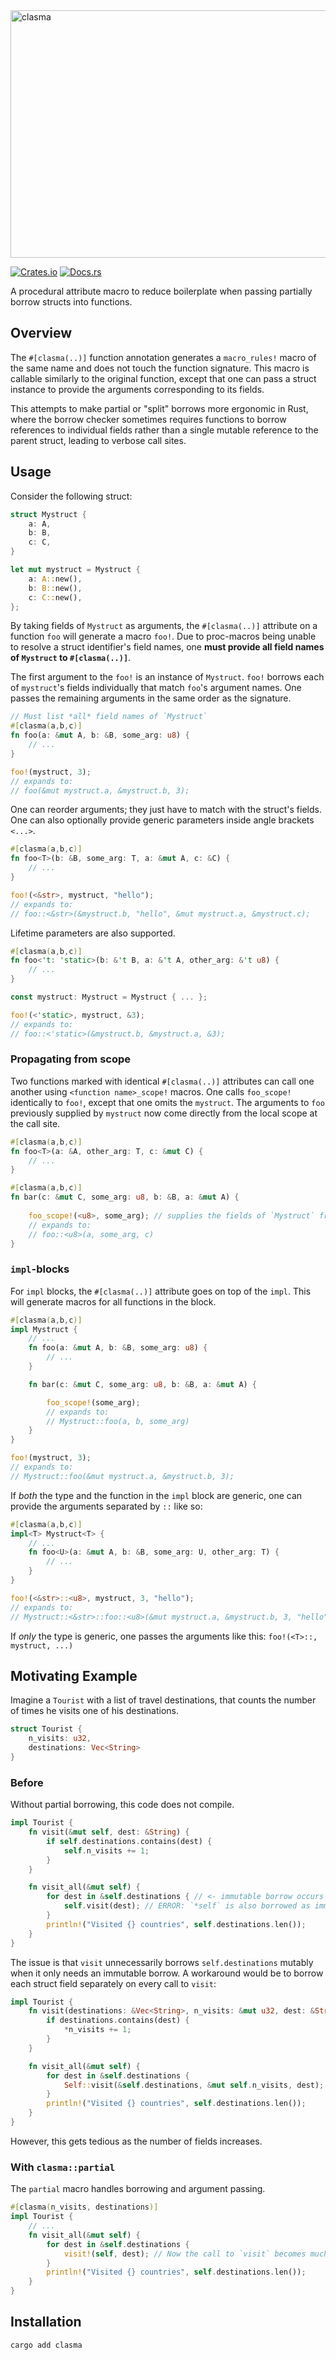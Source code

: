 <img width="1280" height="396" alt="clasma" src="https://github.com/spherinder/clasma/blob/master/assets/clasma-logo.png?raw=true" />

[![Crates.io](https://img.shields.io/crates/v/clasma.svg)](https://crates.io/crates/clasma)
[![Docs.rs](https://docs.rs/clasma/badge.svg)](https://docs.rs/clasma)

A procedural attribute macro to reduce boilerplate when passing partially borrow structs into functions.

## Overview

The `#[clasma(..)]` function annotation generates a `macro_rules!` macro of the same name and does not touch the function signature. This macro is callable similarly to the original function, except that one can pass a struct instance to provide the arguments corresponding to its fields.

This attempts to make partial or "split" borrows more ergonomic in Rust, where the borrow checker sometimes requires functions to borrow references to individual fields rather than a single mutable reference to the parent struct, leading to verbose call sites.

## Usage

Consider the following struct:
```rust
struct Mystruct {
    a: A,
    b: B,
    c: C,
}

let mut mystruct = Mystruct {
    a: A::new(),
    b: B::new(),
    c: C::new(),
};
```

By taking fields of `Mystruct` as arguments, the `#[clasma(..)]` attribute on a function `foo` will generate a macro `foo!`. Due to proc-macros being unable to resolve a struct identifier's field names, one **must provide all field names of `Mystruct` to `#[clasma(..)]`**.

The first argument to the `foo!` is an instance of `Mystruct`. `foo!` borrows each of `mystruct`'s fields individually that match `foo`'s argument names. One passes the remaining arguments in the same order as the signature.

```rust
// Must list *all* field names of `Mystruct`
#[clasma(a,b,c)]
fn foo(a: &mut A, b: &B, some_arg: u8) {
    // ...
}

foo!(mystruct, 3);
// expands to:
// foo(&mut mystruct.a, &mystruct.b, 3);
```

One can reorder arguments; they just have to match with the struct's fields. One can also optionally provide generic parameters inside angle brackets `<...>`.
```rust
#[clasma(a,b,c)]
fn foo<T>(b: &B, some_arg: T, a: &mut A, c: &C) {
    // ...
}

foo!(<&str>, mystruct, "hello");
// expands to:
// foo::<&str>(&mystruct.b, "hello", &mut mystruct.a, &mystruct.c);
```

Lifetime parameters are also supported.
```rust
#[clasma(a,b,c)]
fn foo<'t: 'static>(b: &'t B, a: &'t A, other_arg: &'t u8) {
    // ...
}

const mystruct: Mystruct = Mystruct { ... };

foo!(<'static>, mystruct, &3);
// expands to:
// foo::<'static>(&mystruct.b, &mystruct.a, &3);
```

### Propagating from scope

Two functions marked with identical `#[clasma(..)]` attributes can call one another using `<function name>_scope!` macros. One calls `foo_scope!` identically to `foo!`, except that one omits the `mystruct`. The arguments to `foo` previously supplied by `mystruct` now come directly from the local scope at the call site.

```rust
#[clasma(a,b,c)]
fn foo<T>(a: &A, other_arg: T, c: &mut C) {
    // ...
}

#[clasma(a,b,c)]
fn bar(c: &mut C, some_arg: u8, b: &B, a: &mut A) {
    
    foo_scope!(<u8>, some_arg); // supplies the fields of `Mystruct` from local scope
    // expands to:
    // foo::<u8>(a, some_arg, c)
}
```

### `impl`-blocks

For `impl` blocks, the `#[clasma(..)]` attribute goes on top of the `impl`. This will generate macros for all functions in the block.

``` rust
#[clasma(a,b,c)]
impl Mystruct {
    // ...
    fn foo(a: &mut A, b: &B, some_arg: u8) {
        // ...
    }

    fn bar(c: &mut C, some_arg: u8, b: &B, a: &mut A) {

        foo_scope!(some_arg);
        // expands to:
        // Mystruct::foo(a, b, some_arg)
    }
}

foo!(mystruct, 3);
// expands to:
// Mystruct::foo(&mut mystruct.a, &mystruct.b, 3);
```

If *both* the type and the function in the `impl` block are generic, one can provide the arguments separated by `::` like so:
``` rust
#[clasma(a,b,c)]
impl<T> Mystruct<T> {
    // ...
    fn foo<U>(a: &mut A, b: &B, some_arg: U, other_arg: T) {
        // ...
    }
}

foo!(<&str>::<u8>, mystruct, 3, "hello");
// expands to:
// Mystruct::<&str>::foo::<u8>(&mut mystruct.a, &mystruct.b, 3, "hello");
```

If *only* the type is generic, one passes the arguments like this: `foo!(<T>::, mystruct, ...)`

## Motivating Example

Imagine a `Tourist` with a list of travel destinations, that counts the number of times he visits one of his destinations.

``` rust
struct Tourist {
    n_visits: u32,
    destinations: Vec<String>
}
```

### Before

Without partial borrowing, this code does not compile.

```rust
impl Tourist {
    fn visit(&mut self, dest: &String) {
        if self.destinations.contains(dest) {
            self.n_visits += 1;
        }
    }

    fn visit_all(&mut self) {
        for dest in &self.destinations { // <- immutable borrow occurs here
            self.visit(dest); // ERROR: `*self` is also borrowed as immutable 
        }
        println!("Visited {} countries", self.destinations.len());
    }
}
```

The issue is that `visit` unnecessarily borrows `self.destinations` mutably when it only needs an immutable borrow. A workaround would be to borrow each struct field separately on every call to `visit`:

```rust
impl Tourist {
    fn visit(destinations: &Vec<String>, n_visits: &mut u32, dest: &String) {
        if destinations.contains(dest) {
            *n_visits += 1;
        }
    }

    fn visit_all(&mut self) {
        for dest in &self.destinations {
            Self::visit(&self.destinations, &mut self.n_visits, dest);
        }
        println!("Visited {} countries", self.destinations.len());
    }
}
```

However, this gets tedious as the number of fields increases.

### With `clasma::partial`

The `partial` macro handles borrowing and argument passing.

```rust
#[clasma(n_visits, destinations)]
impl Tourist {
    // ...
    fn visit_all(&mut self) {
        for dest in &self.destinations {
            visit!(self, dest); // Now the call to `visit` becomes much more concise
        }
        println!("Visited {} countries", self.destinations.len());
    }
}
```


## Installation

```sh
cargo add clasma
```
